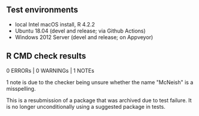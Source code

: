 ## Test environments
* local Intel macOS install, R 4.2.2
* Ubuntu 18.04 (devel and release; via Github Actions)
* Windows 2012 Server (devel and release; on Appveyor)

## R CMD check results

0 ERRORs | 0 WARNINGs | 1 NOTEs

1 note is due to the checker being unsure whether the name "McNeish"
is a misspelling. 

This is a resubmission of a package that was archived due to test failure. It
is no longer unconditionally using a suggested package in tests.